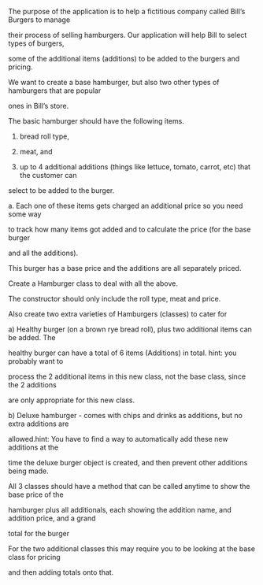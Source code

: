 The purpose of the application is to help a fictitious company called Bill’s Burgers to manage

their process of selling hamburgers. Our application will help Bill to select types of burgers,

some of the additional items (additions) to be added to the burgers and pricing.

We want to create a base hamburger, but also two other types of hamburgers that are popular

ones in Bill’s store.

The basic hamburger should have the following items.

1. bread roll type,

2. meat, and

3. up to 4 additional additions (things like lettuce, tomato, carrot, etc) that the customer can

select to be added to the burger.

a. Each one of these items gets charged an additional price so you need some way

to track how many items got added and to calculate the price (for the base burger

and all the additions).

This burger has a base price and the additions are all separately priced.

Create a Hamburger class to deal with all the above.

The constructor should only include the roll type, meat and price.

Also create two extra varieties of Hamburgers (classes) to cater for

a) Healthy burger (on a brown rye bread roll), plus two additional items can be added. The

healthy burger can have a total of 6 items (Additions) in total. hint: you probably want to

process the 2 additional items in this new class, not the base class, since the 2 additions

are only appropriate for this new class.

b) Deluxe hamburger - comes with chips and drinks as additions, but no extra additions are

allowed.hint: You have to find a way to automatically add these new additions at the

time the deluxe burger object is created, and then prevent other additions being made.

All 3 classes should have a method that can be called anytime to show the base price of the

hamburger plus all additionals, each showing the addition name, and addition price, and a grand

total for the burger

For the two additional classes this may require you to be looking at the base class for pricing

and then adding totals onto that.
